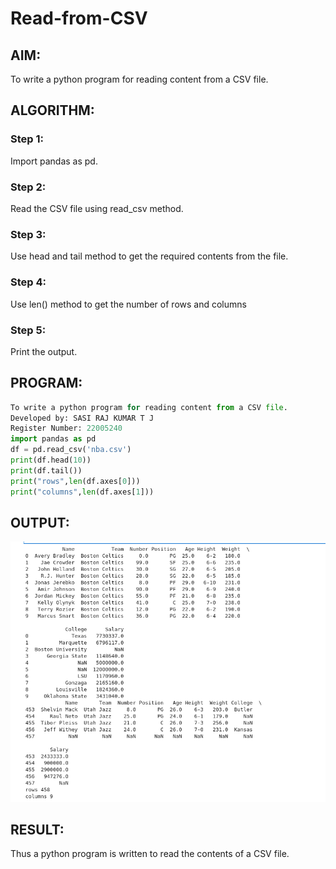# Read-from-CSV

## AIM:
To write a python program for reading content from a CSV file.
## ALGORITHM:

### Step 1:
Import pandas as pd.
### Step 2:
Read the CSV file using read_csv method.
### Step 3:
Use head and tail method to get the required contents from the file.
### Step 4:
Use len() method to get the number of rows and columns
### Step 5:
Print the output.

## PROGRAM:
```python
To write a python program for reading content from a CSV file.
Developed by: SASI RAJ KUMAR T J
Register Number: 22005240
import pandas as pd
df = pd.read_csv('nba.csv')
print(df.head(10))
print(df.tail())
print("rows",len(df.axes[0]))
print("columns",len(df.axes[1]))
```

## OUTPUT:
![OUTPUT](OUTRUN.png)

## RESULT:
Thus a python program is written to read the contents of a CSV file.
